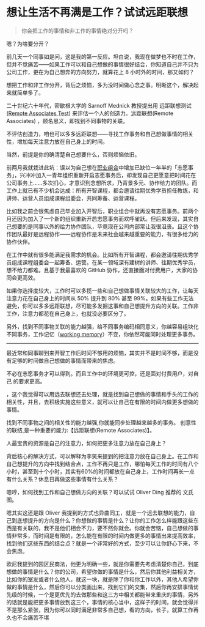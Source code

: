 # 想让生活不再满是工作？试试远距联想

>你会把工作的事情和非工作的事情绝对分开吗？

嗯？为啥要分开？

前几天一个同事如是问，这是我的第一反应。坦白说，我现在做梦也不时在工作，但并不觉痛苦——如果工作可以和自己想做的事情很好结合，你知道自己并不只为公司工作，更在为自己想奔的方向努力，就算花上 8 小时外的时间，那又如何？

想把工作和非工作分开，背后之烦恼，多为没时间做心念之事。明晰这个，解决起来就简单多了。

二十世纪六十年代，密歇根大学的 Sarnoff Mednick 教授提出用 远距联想测试([Remote Associates Test](https://en.wikipedia.org/wiki/Remote_Associates_Test)) 来评估一个人的创造力。远距联想(Remote Associates) ，顾名思义，即找到不同事物的关联。

不评估创造力，咱也可以多多远距联想——寻找工作事务和自己想做事情的相关性，增加每天注意力放在自己身上的时间。

当然，前提是你的确清楚自己想要什么，否则烦恼依旧。

前两月我就栽进此坑：误以为自己想在[职业组合]()中增加已缺位一年半的「志愿事务」，兴冲冲加入一青年组织重新开启志愿事务后，却发现自己更愿意把时间花在公司事务上……多次扪心，才意识到念想所求，乃背景多元、协作给力的团队。而工作上就已有不少机会达成：所有开智课程，都会邀请往期优秀学员担任教练，和讲师、运营人员组成课程组委会，共同筹备、运营课程。

比如我之前会很焦虑自己毕业加入开智后，职业组合中就再没有志愿事务。前两个月还因为加入了一个新的组织重新开启志愿事务而欢呼雀跃。但后来发现，其实自己想要的是同事以外的给力协作团队，毕竟现在公司内部常让我很沮丧。且这个协作团队最好是远程协作——远程协作是未来社会越来越重要的能力，有很多给力的协作伙伴。

在工作中就有很多能满足我需求的机会。比如所有开智课程，都会邀请往期优秀学员组成课程组委会一起筹备、运营。在某一领域深有建树的讲师、往期优秀学员，想不给力都难。且基于我最喜欢的 GitHub 协作，还直接面对付费用户，大家的协同会更高效。


如果你选择度较大，工作时可以多揽一些和自己想做事情关联较大的工作，让每天注意力花在自己身上的时间从 50% 提升到 80% 甚至 99%。如果有些工作无法避免，你可以多多远距联想，尽可能多发掘这事和自己想提升方向的关联。工作非工作，注意力都花在自己身上，也就没必要区分了。



另外，找到不同事物关联的能力越强，给不同事务编码相同意义，你越容易组块化不同事务，工作记忆（[working memory](https://en.wikipedia.org/wiki/Working_memory)）不变，你依然可能同时处理更多事务。

---

最近常和同事聊到来开智工作后时间不够用的烦恼，其实并不是时间不够，而是没有足够的时间做自己想做的事情而带来的焦虑。



不必在志愿事务才可以得到。而且工作中的环境更可控，还是面对付费用户，对自己 的要求更高。

，这个我觉得可以用远去联想还去处理，就是找到自己想做的事情和手头的工作的相关性，并且，去积极实施这些意义，就可以让自己在有限的时间内做更多想做的事情。

找到不同事物之间的相关性的能力越强,你就能同步处理越来越多的事务。 创意性的联结,是一种重要的能力:【远距联想(Remote Associates)】。

人最宝贵的资源是自己的注意力，如何把更多注意力放在自己身上？

背后核心的解决方式，可以解释为李笑来提到的把注意力放在自己身上。在工作和自己想提升的方向中找到结合点，工作不再只是工作，哪怕每天工作的时间有八个小时，甚至到十个小时，其实有60%的时间都放在自己身上，工作时间再长一点有什么关系？休息日再做这些事情有什么关系？

嗯哼，如何找到工作和自己想做方向的关联？可以试试 Oliver Ding 推荐的 文氏图。


嗯其实这还是跟 Oliver 我提到的方式也异曲同工，就是一个远去联想的能力，自己到底想提升的方向是什么？你想做的事情是什么？让你的工作怎么样能跟这些东西是有关联的，我不是他们相会不力，要不然你就会。你就会苦恼，自己想做的事情非常多，而时间是有限的，怎么能在有限的时间内做更多的事情出来提高效率，找到他们这些东西的结合点？就是一个非常好的方式，至少可以让你舒心下来，不会焦虑。

欧尼我提到的园区民商法，他更为明确一些，就是你需要先考虑清楚你自己，到底想做的事情是什么？你的公司，希望你做的事情是什么，然后你其他利益相关方，比如你的室友或者什么他人，就这一块，就是除了你和你工作以外，其他人希望你做的事情是什么，然后你可以分类画出来，找到它们的交集，然后你再安排事情优先级的时候，一个是更优先的去做那些和这三方中相关都能带来重庆的事情，另外的话就是能把更多事情放到这三个，事情的核心当中，这样子的时间，就会觉得并不是那么紧张，因为你可以同时满足非常多自己想，看的方向，长子，就算工作再久也不会痛苦不堪




